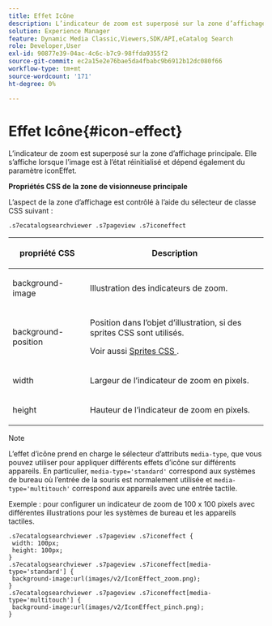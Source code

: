 ```yaml
---
title: Effet Icône
description: L’indicateur de zoom est superposé sur la zone d’affichage principale. Elle s’affiche lorsque l’image est à l’état réinitialisé et dépend également du paramètre iconEffet.
solution: Experience Manager
feature: Dynamic Media Classic,Viewers,SDK/API,eCatalog Search
role: Developer,User
exl-id: 90877e39-04ac-4c6c-b7c9-98ffda9355f2
source-git-commit: ec2a15e2e76bae5da4fbabc9b6912b12dc080f66
workflow-type: tm+mt
source-wordcount: '171'
ht-degree: 0%

---
```


# Effet Icône{#icon-effect}

L’indicateur de zoom est superposé sur la zone d’affichage principale. Elle s’affiche lorsque l’image est à l’état réinitialisé et dépend également du paramètre iconEffet.

<!--<a id="section_061E550C1C1D4DB2BD663A898895B38C"></a>-->

**Propriétés CSS de la zone de visionneuse principale**

L’aspect de la zone d’affichage est contrôlé à l’aide du sélecteur de classe CSS suivant :

```
.s7ecatalogsearchviewer .s7pageview .s7iconeffect
```

<table id="table_94EE3F5BBE4547C0B4943471CEE7EDE4"> 
 <thead> 
  <tr> 
   <th colname="col1" class="entry"> <p> propriété CSS </p> </th> 
   <th colname="col2" class="entry"> <p>Description </p> </th> 
  </tr> 
 </thead>
 <tbody> 
  <tr> 
   <td colname="col1"> <p> <span class="codeph"> background-image </span> </p> </td> 
   <td colname="col2"> <p> Illustration des indicateurs de zoom. </p> </td> 
  </tr> 
  <tr> 
   <td colname="col1"> <p> <span class="codeph"> background-position </span> </p> </td> 
   <td colname="col2"> <p> Position dans l’objet d’illustration, si des sprites CSS sont utilisés. </p> <p>Voir aussi <a href="../../../c-html5-s7-aem-asset-viewers/c-html5-ecatsearch-viewer-about/c-html5-ecatsearch-viewer-customizingviewer/c-html5-ecatsearch-viewer-customizingviewer.md#section-9d570f95eb2443aca74c1b02f6e89aff" format="dita" scope="local"> Sprites CSS </a>. </p> </td> 
  </tr> 
  <tr> 
   <td colname="col1"> <p> <span class="codeph"> width </span> </p> </td> 
   <td colname="col2"> <p>Largeur de l’indicateur de zoom en pixels. </p> </td> 
  </tr> 
  <tr> 
   <td colname="col1"> <p> <span class="codeph"> height </span> </p> </td> 
   <td colname="col2"> <p>Hauteur de l’indicateur de zoom en pixels. </p> </td> 
  </tr> 
 </tbody> 
</table>

>[!NOTE]
>
>L’effet d’icône prend en charge le sélecteur d’attributs `media-type`, que vous pouvez utiliser pour appliquer différents effets d’icône sur différents appareils. En particulier, `media-type='standard'` correspond aux systèmes de bureau où l’entrée de la souris est normalement utilisée et `media-type='multitouch'` correspond aux appareils avec une entrée tactile.

Exemple : pour configurer un indicateur de zoom de 100 x 100 pixels avec différentes illustrations pour les systèmes de bureau et les appareils tactiles.

```
.s7ecatalogsearchviewer .s7pageview .s7iconeffect { 
 width: 100px; 
 height: 100px; 
} 
.s7ecatalogsearchviewer .s7pageview .s7iconeffect[media-type='standard'] { 
 background-image:url(images/v2/IconEffect_zoom.png); 
} 
.s7ecatalogsearchviewer .s7pageview .s7iconeffect[media-type='multitouch'] { 
 background-image:url(images/v2/IconEffect_pinch.png); 
}
```
